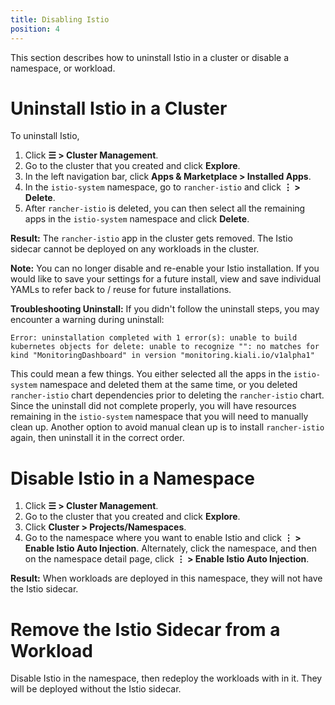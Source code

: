 ```yaml
---
title: Disabling Istio
position: 4
---
```


This section describes how to uninstall Istio in a cluster or disable a namespace, or workload.

# Uninstall Istio in a Cluster

To uninstall Istio,

1.  Click **☰ \> Cluster Management**.
1. Go to the cluster that you created and click **Explore**.
1. In the left navigation bar, click **Apps & Marketplace \> Installed Apps**.
1. In the `istio-system` namespace, go to `rancher-istio` and click **⋮ \> Delete**.
1. After `rancher-istio` is deleted, you can then select all the remaining apps in the `istio-system` namespace and click **Delete**.

**Result:** The `rancher-istio` app in the cluster gets removed. The Istio sidecar cannot be deployed on any workloads in the cluster. 

**Note:** You can no longer disable and re-enable your Istio installation. If you would like to save your settings for a future install, view and save individual YAMLs to refer back to / reuse for future installations.

**Troubleshooting Uninstall:** If you didn't follow the uninstall steps, you may encounter a warning during uninstall:

`Error: uninstallation completed with 1 error(s): unable to build kubernetes objects for delete: unable to recognize "": no matches for kind "MonitoringDashboard" in version "monitoring.kiali.io/v1alpha1"`

This could mean a few things. You either selected all the apps in the `istio-system` namespace and deleted them at the same time, or you deleted `rancher-istio` chart dependencies prior to deleting the `rancher-istio` chart. Since the uninstall did not complete properly, you will have resources remaining in the `istio-system` namespace that you will need to manually clean up. Another option to avoid manual clean up is to install `rancher-istio` again, then uninstall it in the correct order.

# Disable Istio in a Namespace

1. Click **☰ \> Cluster Management**.
1. Go to the cluster that you created and click **Explore**.
1. Click **Cluster \> Projects/Namespaces**.
1. Go to the namespace where you want to enable Istio and click **⋮  \> Enable Istio Auto Injection**. Alternately, click the namespace, and then on the namespace detail page, click **⋮  \> Enable Istio Auto Injection**.

**Result:** When workloads are deployed in this namespace, they will not have the Istio sidecar.

# Remove the Istio Sidecar from a Workload

Disable Istio in the namespace, then redeploy the workloads with in it. They will be deployed without the Istio sidecar.
